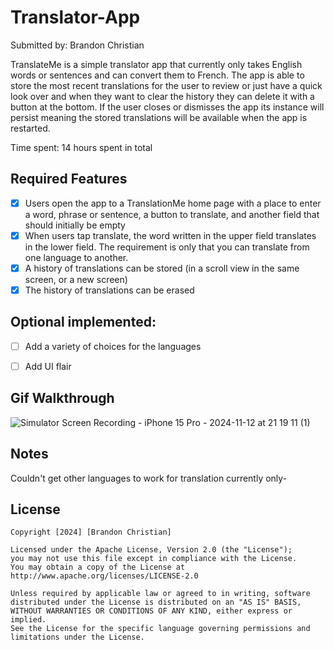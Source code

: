 # Translator-App

Submitted by: Brandon Christian

TranslateMe is a simple translator app that currently only takes English words or sentences and can convert them to French. The app is able to store the most recent translations for the user to review or just have a quick look over and when they want to clear the history they can delete it with a button at the bottom. If the user closes or dismisses the app its instance will persist meaning the stored translations will be available when the app is restarted. 

Time spent: 14 hours spent in total

## Required Features
- [X] Users open the app to a TranslationMe home page with a place to enter a word, phrase or sentence, a button to translate, and another field that should initially be empty
- [X] When users tap translate, the word written in the upper field translates in the lower field. The requirement is only that you can translate from one language to another.
- [X] A history of translations can be stored (in a scroll view in the same screen, or a new screen)
- [X] The history of translations can be erased
 
## Optional implemented:

- [ ] Add a variety of choices for the languages
- [ ] Add UI flair



## Gif Walkthrough

![Simulator Screen Recording - iPhone 15 Pro - 2024-11-12 at 21 19 11 (1)](https://github.com/user-attachments/assets/53829b2e-cde9-408b-9143-ecc0c4c57015)




## Notes

Couldn't get other languages to work for translation currently only- 

## License

    Copyright [2024] [Brandon Christian]

    Licensed under the Apache License, Version 2.0 (the "License");
    you may not use this file except in compliance with the License.
    You may obtain a copy of the License at http://www.apache.org/licenses/LICENSE-2.0

    Unless required by applicable law or agreed to in writing, software
    distributed under the License is distributed on an "AS IS" BASIS,
    WITHOUT WARRANTIES OR CONDITIONS OF ANY KIND, either express or implied.
    See the License for the specific language governing permissions and
    limitations under the License.
